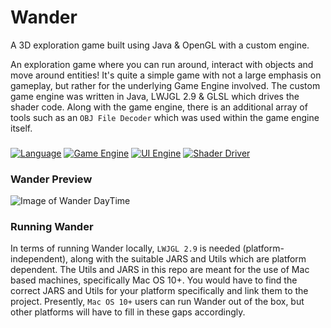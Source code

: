 # Wander
A 3D exploration game built using Java &amp; OpenGL with a custom engine.

An exploration game where you can run around, interact with objects and move around entities! It's quite a simple game with not a large emphasis on gameplay, but rather for the underlying Game Engine involved. The custom game engine was written in Java, LWJGL 2.9 & GLSL which drives the shader code. Along with the game engine, there is an additional array of tools such as an ```OBJ File Decoder``` which was used within the game engine itself. 

###
[![Language](https://img.shields.io/badge/Language-Java-blue)](https://shields.io/)
[![Game Engine](https://img.shields.io/badge/Game%20Engine-Custom-blue)](https://shields.io/)
[![UI Engine](https://img.shields.io/badge/UI%20Engine-LWJGL%202.9.1-blue)](https://shields.io/)
[![Shader Driver](https://img.shields.io/badge/Shader%20Driver-GLSL-blue)]()


### Wander Preview
![Image of Wander DayTime](https://github.com/vrundpat/Wander/blob/main/src/Resources/Screenshots/Night.png)

### Running Wander
In terms of running Wander locally, ```LWJGL 2.9``` is needed (platform-independent), along with the suitable JARS and Utils which are platform dependent. The Utils and JARS in this repo are meant for the use of Mac based machines, specifically Mac OS 10+. You would have to find the correct JARS and Utils for your platform specifically and link them to the project. Presently, ```Mac OS 10+``` users can run Wander out of the box, but other platforms will have to fill in these gaps accordingly.
